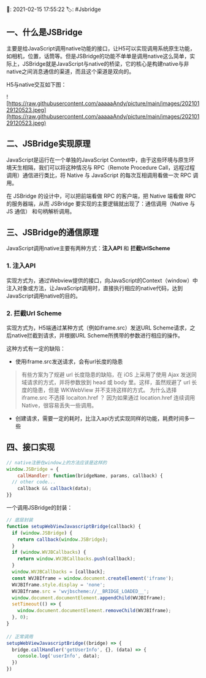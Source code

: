 📆: 2021-02-15 17:55:22
🏷: #Jsbridge 

## 一、什么是JSBridge

主要是给JavaScript调用native功能的接口，让H5可以实现调用系统原生功能，如相机，位置，话筒等。但是JSBridge的功能不单单是调用native这么简单，实际上，JSBridge就是JavaScript与native的桥梁，它的核心是构建native与非native之间消息通信的渠道，而且这个渠道是双向的。

H5与native交互如下图：

![https://raw.githubusercontent.com/aaaaaAndy/picture/main/images/20210129120523.jpeg](https://raw.githubusercontent.com/aaaaaAndy/picture/main/images/20210129120523.jpeg)

## 二、JSBridge实现原理

JavaScript是运行在一个单独的JavaScript Context中，由于这些环境与原生环境天生相隔，我们可以将这种情况与 RPC（Remote Procedure Call，远程过程调用）通信进行类比，将 Native 与 JavaScript 的每次互相调用看做一次 RPC 调用。

在 JSBridge 的设计中，可以把前端看做 RPC 的客户端，把 Native 端看做 RPC 的服务器端，从而 JSBridge 要实现的主要逻辑就出现了：通信调用（Native 与 JS 通信） 和句柄解析调用。

## 三、JSBridge的通信原理

JavaScript调用native主要有两种方式：**注入API** 和 **拦截UrlScheme**

### 1. 注入API

实现方式为，通过Webview提供的接口，向JavaScript的Context（window）中注入对象或方法，让JavaScript调用时，直接执行相应的native代码，达到JavaScript调用native的目的。

### 2. 拦截Url Scheme

实现方式为，H5端通过某种方式（例如iframe.src）发送URL Scheme请求，之后native拦截到请求，并根据URL Scheme所携带的参数进行相应的操作。

这种方式有一定的缺陷：

- 使用iframe.src发送请求，会有url长度的隐患

> 有些方案为了规避 url 长度隐患的缺陷，在 iOS 上采用了使用 Ajax 发送同域请求的方式，并将参数放到 head 或 body 里。这样，虽然规避了 url 长度的隐患，但是 WKWebView 并不支持这样的方式。
> 为什么选择 iframe.src 不选择 locaiton.href ？ 因为如果通过 location.href 连续调用 Native，很容易丢失一些调用。
- 创建请求，需要一定的耗时，比注入api方式实现同样的功能，耗费时间多一些

## 四、接口实现

```javascript
// native注册在window上的方法应该是这样的
window.JSBridge = {
	callHandler: function(bridgeName, params, callback) {
  // other code...    
	callback && callback(data);  
}}
```

一个调用JSBridge的封装：

```javascript
// 底层封装
function setupWebViewJavascriptBridge(callback) {
  if (window.JSBridge) {
    return callback(window.JSBridge);
  }
  if (window.WVJBCallbacks) {
    return window.WVJBCallbacks.push(callback);
  }
  window.WVJBCallbacks = [callback];
  const WVJBIframe = window.document.createElement('iframe');
  WVJBIframe.style.display = 'none';
  WVJBIframe.src = 'wvjbscheme://__BRIDGE_LOADED__';
  window.document.documentElement.appendChild(WVJBIframe);
  setTimeout(() => {
    window.document.documentElement.removeChild(WVJBIframe);
  }, 0);
}

// 正常调用
setupWebViewJavascriptBridge((bridge) => {
  bridge.callHandler('getUserInfo', {}, (data) => {
    console.log('userInfo', data);
  })
})
```

<!-- more -->
